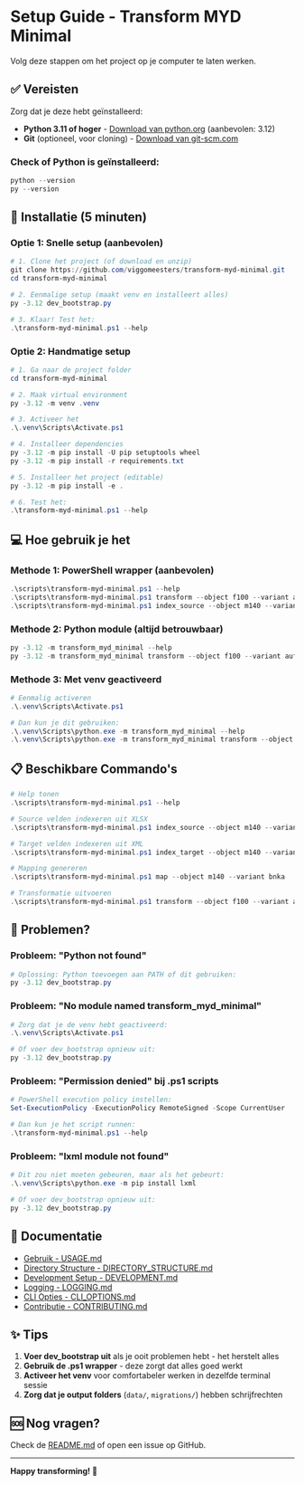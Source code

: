 # Setup Guide - Transform MYD Minimal

Volg deze stappen om het project op je computer te laten werken.

## ✅ Vereisten

Zorg dat je deze hebt geïnstalleerd:
- **Python 3.11 of hoger** - [Download van python.org](https://www.python.org/downloads/) (aanbevolen: 3.12)
- **Git** (optioneel, voor cloning) - [Download van git-scm.com](https://git-scm.com/download/win)

### Check of Python is geïnstalleerd:
```powershell
python --version
py --version
```

## 🚀 Installatie (5 minuten)

### Optie 1: Snelle setup (aanbevolen)

```powershell
# 1. Clone het project (of download en unzip)
git clone https://github.com/viggomeesters/transform-myd-minimal.git
cd transform-myd-minimal

# 2. Eenmalige setup (maakt venv en installeert alles)
py -3.12 dev_bootstrap.py

# 3. Klaar! Test het:
.\transform-myd-minimal.ps1 --help
```

### Optie 2: Handmatige setup

```powershell
# 1. Ga naar de project folder
cd transform-myd-minimal

# 2. Maak virtual environment
py -3.12 -m venv .venv

# 3. Activeer het
.\.venv\Scripts\Activate.ps1

# 4. Installeer dependencies
py -3.12 -m pip install -U pip setuptools wheel
py -3.12 -m pip install -r requirements.txt

# 5. Installeer het project (editable)
py -3.12 -m pip install -e .

# 6. Test het:
.\transform-myd-minimal.ps1 --help
```

## 💻 Hoe gebruik je het

### Methode 1: PowerShell wrapper (aanbevolen)
```powershell
.\scripts\transform-myd-minimal.ps1 --help
.\scripts\transform-myd-minimal.ps1 transform --object f100 --variant aufk --force
.\scripts\transform-myd-minimal.ps1 index_source --object m140 --variant bnka
```

### Methode 2: Python module (altijd betrouwbaar)
```powershell
py -3.12 -m transform_myd_minimal --help
py -3.12 -m transform_myd_minimal transform --object f100 --variant aufk --force
```

### Methode 3: Met venv geactiveerd
```powershell
# Eenmalig activeren
.\.venv\Scripts\Activate.ps1

# Dan kun je dit gebruiken:
.\.venv\Scripts\python.exe -m transform_myd_minimal --help
.\.venv\Scripts\python.exe -m transform_myd_minimal transform --object f100 --variant aufk --force
```

## 📋 Beschikbare Commando's

```powershell
# Help tonen
.\scripts\transform-myd-minimal.ps1 --help

# Source velden indexeren uit XLSX
.\scripts\transform-myd-minimal.ps1 index_source --object m140 --variant bnka

# Target velden indexeren uit XML
.\scripts\transform-myd-minimal.ps1 index_target --object m140 --variant bnka

# Mapping genereren
.\scripts\transform-myd-minimal.ps1 map --object m140 --variant bnka

# Transformatie uitvoeren
.\scripts\transform-myd-minimal.ps1 transform --object f100 --variant aufk --force
```

## 🐛 Problemen?

### Probleem: "Python not found"
```powershell
# Oplossing: Python toevoegen aan PATH of dit gebruiken:
py -3.12 dev_bootstrap.py
```

### Probleem: "No module named transform_myd_minimal"
```powershell
# Zorg dat je de venv hebt geactiveerd:
.\.venv\Scripts\Activate.ps1

# Of voer dev_bootstrap opnieuw uit:
py -3.12 dev_bootstrap.py
```

### Probleem: "Permission denied" bij .ps1 scripts
```powershell
# PowerShell execution policy instellen:
Set-ExecutionPolicy -ExecutionPolicy RemoteSigned -Scope CurrentUser

# Dan kun je het script runnen:
.\transform-myd-minimal.ps1 --help
```

### Probleem: "lxml module not found"
```powershell
# Dit zou niet moeten gebeuren, maar als het gebeurt:
.\.venv\Scripts\python.exe -m pip install lxml

# Of voer dev_bootstrap opnieuw uit:
py -3.12 dev_bootstrap.py
```

## 📖 Documentatie

- [Gebruik - USAGE.md](USAGE.md)
- [Directory Structure - DIRECTORY_STRUCTURE.md](DIRECTORY_STRUCTURE.md)
- [Development Setup - DEVELOPMENT.md](DEVELOPMENT.md)
- [Logging - LOGGING.md](LOGGING.md)
- [CLI Opties - CLI_OPTIONS.md](CLI_OPTIONS.md)
- [Contributie - CONTRIBUTING.md](CONTRIBUTING.md)

## ✨ Tips

1. **Voer dev_bootstrap uit** als je ooit problemen hebt - het herstelt alles
2. **Gebruik de .ps1 wrapper** - deze zorgt dat alles goed werkt
3. **Activeer het venv** voor comfortabeler werken in dezelfde terminal sessie
4. **Zorg dat je output folders** (`data/`, `migrations/`) hebben schrijfrechten

## 🆘 Nog vragen?

Check de [README.md](README.md) of open een issue op GitHub.

---

**Happy transforming! 🚀**
